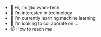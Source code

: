 - 👋 Hi, I’m @divyam-tech
- 👀 I’m interested in technology 
- 🌱 I’m currently learning machine learning 
- 💞️ I’m looking to collaborate on ...
- 📫 How to reach me 

<!---
divyam-tech/divyam-tech is a ✨ special ✨ repository because its `README.md` (this file) appears on your GitHub profile.
You can click the Preview link to take a look at your changes.
--->
